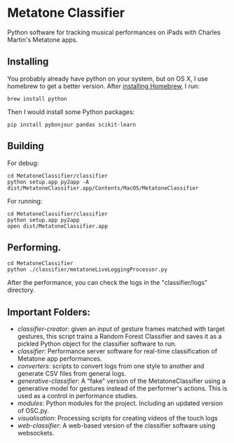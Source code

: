 # Metatone Classifier

Python software for tracking musical performances on iPads with Charles Martin's Metatone apps. 

## Installing

You probably already have python on your system, but on OS X, I use homebrew to get a better version. After [installing Homebrew](), I run:

    brew install python

Then I would install some Python packages:
    
    pip install pybonjour pandas scikit-learn

## Building

For debug:

    cd MetatoneClassifier/classifier
    python setup.app py2app -A
    dist/MetatoneClassifier.app/Contents/MacOS/MetatoneClassifier

For running:

    cd MetatoneClassifier/classifier
    python setup.app py2app
    open dist/MetatoneClassifier.app

## Performing.

    cd MetatoneClassifier
    python ./classifier/metatoneLiveLoggingProcessor.py

After the performance, you can check the logs in the "classifier/logs" directory.

## Important Folders:

- *classifier-creator*: given an input of gesture frames matched with target gestures, this script trains a Random Forest Classifier and saves it as a pickled Python object for the classifier software to run.
- *classifier*: Performance server software for real-time classification of Metatone app performances.
- *converters*: scripts to convert logs from one style to another and generate CSV files from general logs.
- *generative-classifier*: A "fake" version of the MetatoneClassifier using a generative model for gestures instead of the performer's actions. This is used as a control in performance studies.
- *modules*: Python modules for the project. Including an updated version of OSC.py.
- *visualisation*: Processing scripts for creating videos of the touch logs
- *web-classifier*: A web-based version of the classifier software using websockets.